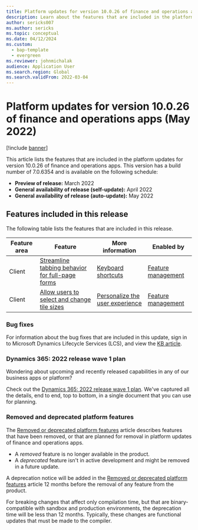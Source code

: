 ```yaml
---
title: Platform updates for version 10.0.26 of finance and operations apps (May 2022)
description: Learn about the features that are included in the platform updates for version 10.0.26 of finance and operations apps released in May 2022.
author: sericks007
ms.author: sericks
ms.topic: conceptual
ms.date: 04/12/2024
ms.custom: 
  - bap-template
  - evergreen
ms.reviewer: johnmichalak
audience: Application User
ms.search.region: Global
ms.search.validFrom: 2022-03-04
---
```


# Platform updates for version 10.0.26 of finance and operations apps (May 2022)

[!include [banner](../../../finance/includes/banner.md)]

This article lists the features that are included in the platform updates for version 10.0.26 of finance and operations apps. This version has a build number of 7.0.6354 and is available on the following schedule:

- **Preview of release:** March 2022
- **General availability of release (self-update):** April 2022
- **General availability of release (auto-update):** May 2022

## Features included in this release

The following table lists the features that are included in this release.

| Feature area    | Feature | More information | Enabled by |
|-----------------|---------|------------------|---------------------------|
| Client  | [Streamline tabbing behavior for full-page forms](/dynamics365-release-plan/2022wave1/finance-operations/finance-operations-crossapp-capabilities/streamlined-tabbing-behavior-full-page-forms) | [Keyboard shortcuts](shortcut-keys.md)  | [Feature management](feature-management/feature-management-overview.md)  |
| Client  | [Allow users to select and change tile sizes](/dynamics365-release-plan/2022wave1/finance-operations/finance-operations-crossapp-capabilities/allow-users-select-change-tile-sizes) | [Personalize the user experience](../../dev-itpro/get-started/personalize-user-experience.md)  | [Feature management](feature-management/feature-management-overview.md)  |  

### Bug fixes

For information about the bug fixes that are included in this update, sign in to Microsoft Dynamics Lifecycle Services (LCS), and view the [KB article](https://fix.lcs.dynamics.com/Issue/Details?bugId=662864).

### Dynamics 365: 2022 release wave 1 plan

Wondering about upcoming and recently released capabilities in any of our business apps or platform?

Check out the [Dynamics 365: 2022 release wave 1 plan](/dynamics365-release-plan/2022wave1/). We've captured all the details, end to end, top to bottom, in a single document that you can use for planning.

### Removed and deprecated platform features

The [Removed or deprecated platform features](removed-deprecated-features-platform-updates.md) article describes features that have been removed, or that are planned for removal in platform updates of finance and operations apps.

- A *removed* feature is no longer available in the product.
- A *deprecated* feature isn't in active development and might be removed in a future update.

A deprecation notice will be added in the [Removed or deprecated platform features](removed-deprecated-features-platform-updates.md) article 12 months before the removal of any feature from the product.

For breaking changes that affect only compilation time, but that are binary-compatible with sandbox and production environments, the deprecation time will be less than 12 months. Typically, these changes are functional updates that must be made to the compiler.

